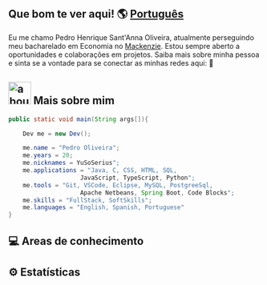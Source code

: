 ## Que bom te ver aqui! 🌎 [Português](https://github.com/YuSoSerius/YuSoSerius/blob/main/README.md)

Eu me chamo Pedro Henrique Sant'Anna Oliveira, atualmente perseguindo meu bacharelado em Economia no [Mackenzie](https://www.mackenzie.br/universidade).
Estou sempre aberto a oportunidades e colaborações em projetos. Saiba mais sobre minha pessoa e sinta se a vontade para se conectar as minhas redes aqui: 
🔗
## <img width="45" alt="about" src="https://raw.github.com/elizarov/elizarov/master/about.png"> Mais sobre mim

```java
public static void main(String args[]){

    Dev me = new Dev();

    me.name = "Pedro Oliveira";
    me.years = 20;
    me.nicknames = YuSoSerius";
    me.applications = "Java, C, CSS, HTML, SQL,
                    JavaScript, TypeScript, Python";
    me.tools = "Git, VSCode, Eclipse, MySQL, PostgreeSql,
                    Apache Netbeans, Spring Boot, Code Blocks";
    me.skills = "FullStack, SoftSkills";
    me.languages = "English, Spanish, Portuguese"
}
```

## 💻 Areas de conhecimento


## ⚙ Estatísticas
